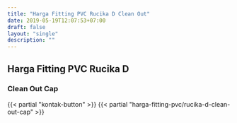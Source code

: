 ```yaml
---
title: "Harga Fitting PVC Rucika D Clean Out"
date: 2019-05-19T12:07:53+07:00
draft: false
layout: "single"
description: ""
---
```


## Harga Fitting PVC Rucika D
### Clean Out Cap
{{< partial "kontak-button" >}}
{{< partial "harga-fitting-pvc/rucika-d-clean-out-cap" >}}
